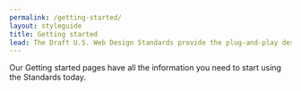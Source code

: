 ```yaml
---
permalink: /getting-started/
layout: styleguide
title: Getting started
lead: The Draft U.S. Web Design Standards provide the plug-and-play design and code to help you set a new bar for simplicity and consistency across government services.
---
```


<p class="usa-font-lead">Our Getting started pages have all the information you need to start using the Standards today.</p>
